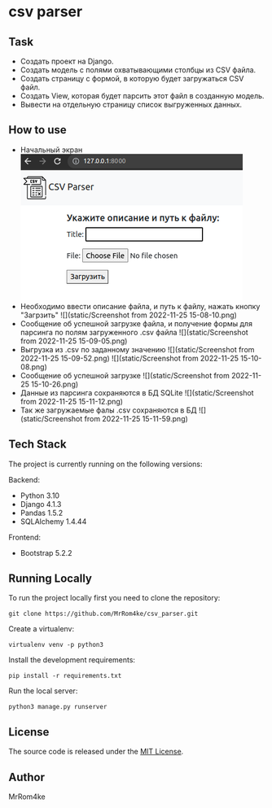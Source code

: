 # csv parser


## Task

* Создать проект на Django.
* Создать модель с полями охватывающими столбцы из CSV файла.
* Создать страницу с формой, в которую будет загружаться CSV файл.
* Создать View, которая будет парсить этот файл в созданную модель.
* Вывести на отдельную страницу список выгруженных данных.

## How to use
* Начальный экран
![Image alt](https://github.com/MrRom4ke/csv_parser/raw/main/static/Screenshot%20from%202022-11-25%2015-07-35.png)
* Необходимо ввести описание файла, и путь к файлу, нажать кнопку "Загрзить"
![](static/Screenshot from 2022-11-25 15-08-10.png)
* Сообщение об успешной загрузке файла, и получение формы для парсинга по полям загруженного .csv файла
![](static/Screenshot from 2022-11-25 15-09-05.png)
* Выгрузка из .csv по заданному значению
![](static/Screenshot from 2022-11-25 15-09-52.png)
![](static/Screenshot from 2022-11-25 15-10-08.png)
* Сообщение об успешной загрузке
![](static/Screenshot from 2022-11-25 15-10-26.png)
* Данные из парсинга сохраняются в БД SQLite
![](static/Screenshot from 2022-11-25 15-11-12.png)
* Так же загружаемые фалы .csv сохраняются в БД
![](static/Screenshot from 2022-11-25 15-11-59.png)
## Tech Stack

The project is currently running on the following versions:

Backend:
* Python 3.10
* Django 4.1.3
* Pandas 1.5.2
* SQLAlchemy 1.4.44

Frontend:
* Bootstrap 5.2.2

## Running Locally

To run the project locally first you need to clone the repository:
```
git clone https://github.com/MrRom4ke/csv_parser.git
```
Create a virtualenv:
```
virtualenv venv -p python3
```
Install the development requirements:
```
pip install -r requirements.txt
```
Run the local server:
```
python3 manage.py runserver
```
## License
The source code is released under the [MIT License](https://github.com/vitorfs/parsifal/blob/master/LICENSE).
## Author
MrRom4ke

